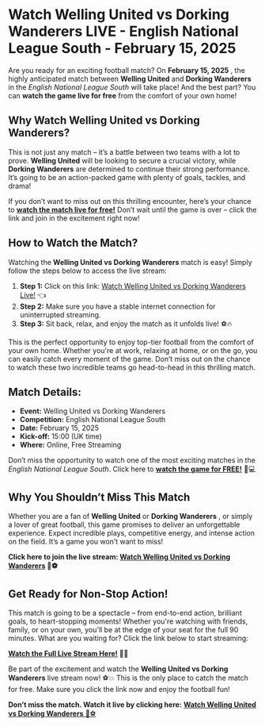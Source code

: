 # Watch Welling United vs Dorking Wanderers LIVE - English National League South - February 15, 2025

Are you ready for an exciting football match? On **February 15, 2025** , the highly anticipated match between **Welling United** and **Dorking Wanderers** in the _English National League South_ will take place! And the best part? You can **watch the game live for free** from the comfort of your own home!

## Why Watch Welling United vs Dorking Wanderers?

This is not just any match – it’s a battle between two teams with a lot to prove. **Welling United** will be looking to secure a crucial victory, while **Dorking Wanderers** are determined to continue their strong performance. It’s going to be an action-packed game with plenty of goals, tackles, and drama!

If you don’t want to miss out on this thrilling encounter, here’s your chance to [**watch the match live for free!**](https://tinyurl.com/livestreamfreeo?st=Welling+United+vs+Dorking+Wanderers&si=ghc) Don’t wait until the game is over – click the link and join in the excitement right now!

## How to Watch the Match?

Watching the **Welling United vs Dorking Wanderers** match is easy! Simply follow the steps below to access the live stream:

1. **Step 1:** Click on this link: [Watch Welling United vs Dorking Wanderers Live!](https://tinyurl.com/livestreamfreeo?st=Welling+United+vs+Dorking+Wanderers&si=ghc) 👈
2. **Step 2:** Make sure you have a stable internet connection for uninterrupted streaming.
3. **Step 3:** Sit back, relax, and enjoy the match as it unfolds live! ⚽🔥

This is the perfect opportunity to enjoy top-tier football from the comfort of your own home. Whether you're at work, relaxing at home, or on the go, you can easily catch every moment of the game. Don’t miss out on the chance to watch these two incredible teams go head-to-head in this thrilling match.

## Match Details:

- **Event:** Welling United vs Dorking Wanderers
- **Competition:** English National League South
- **Date:** February 15, 2025
- **Kick-off:** 15:00 (UK time)
- **Where:** Online, Free Streaming

Don’t miss the opportunity to watch one of the most exciting matches in the _English National League South_. Click here to [**watch the game for FREE!**](https://tinyurl.com/livestreamfreeo?st=Welling+United+vs+Dorking+Wanderers&si=ghc) 📱💻

## Why You Shouldn’t Miss This Match

Whether you are a fan of **Welling United** or **Dorking Wanderers** , or simply a lover of great football, this game promises to deliver an unforgettable experience. Expect incredible plays, competitive energy, and intense action on the field. It’s a game you won’t want to miss!

**Click here to join the live stream: [Watch Welling United vs Dorking Wanderers](https://tinyurl.com/livestreamfreeo?st=Welling+United+vs+Dorking+Wanderers&si=ghc) 🔴⚽**

## Get Ready for Non-Stop Action!

This match is going to be a spectacle – from end-to-end action, brilliant goals, to heart-stopping moments! Whether you're watching with friends, family, or on your own, you'll be at the edge of your seat for the full 90 minutes. What are you waiting for? Click the link below to start streaming:

**[Watch the Full Live Stream Here!](https://tinyurl.com/livestreamfreeo?st=Welling+United+vs+Dorking+Wanderers&si=ghc) 🎥🔥**

Be part of the excitement and watch the **Welling United vs Dorking Wanderers** live stream now! ⚽💥 This is the only place to catch the match for free. Make sure you click the link now and enjoy the football fun!

**Don’t miss the match. Watch it live by clicking here:** [**Watch Welling United vs Dorking Wanderers** 👏⚽](https://tinyurl.com/livestreamfreeo?st=Welling+United+vs+Dorking+Wanderers&si=ghc)
